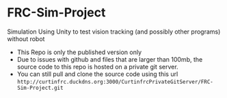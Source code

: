 # FRC-Sim-Project
Simulation Using Unity to test vision tracking (and possibly other programs) without robot

- This Repo is only the published version only
- Due to issues with github and files that are larger than 100mb, the source code to this repo is hosted on a private git server.
- You can still pull and clone the source code using this url `http://curtinfrc.duckdns.org:3000/CurtinfrcPrivateGitServer/FRC-Sim-Project.git`
